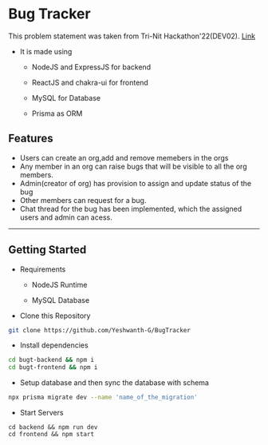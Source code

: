 # Bug Tracker

This problem statement was taken from Tri-Nit Hackathon'22(DEV02). [Link](https://drive.google.com/file/d/1tf9DMPKDeJlnDGKPoq9U73neI5AwcxWo/view?usp=sharing)
- It is made using

  - NodeJS and ExpressJS for backend

  - ReactJS and chakra-ui for frontend

  - MySQL for Database

  - Prisma as ORM

## Features

- Users can create an org,add and remove memebers in the orgs
- Any member in an org can raise bugs that will be visible to all the org members.
- Admin(creator of org) has provision to assign and update status of the bug
- Other members can request for a bug.
- Chat thread for the bug has been implemented, which the assigned users and admin can acess.
---
## Getting Started

- Requirements

  - NodeJS Runtime

  - MySQL Database

- Clone this Repository

```bash
git clone https://github.com/Yeshwanth-G/BugTracker
```

- Install dependencies

```bash
cd bugt-backend && npm i
cd bugt-frontend && npm i
```

- Setup database and then sync the database with schema

```bash
npx prisma migrate dev --name 'name_of_the_migration'
```

- Start Servers

```
cd backend && npm run dev
cd frontend && npm start
```